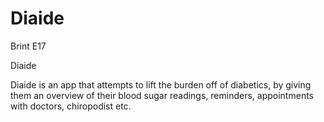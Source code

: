 # Diaide

Brint E17

Diaide

Diaide is an app that attempts to lift the burden off of diabetics, by giving them an overview of their blood sugar readings, reminders, appointments with doctors, chiropodist etc.
